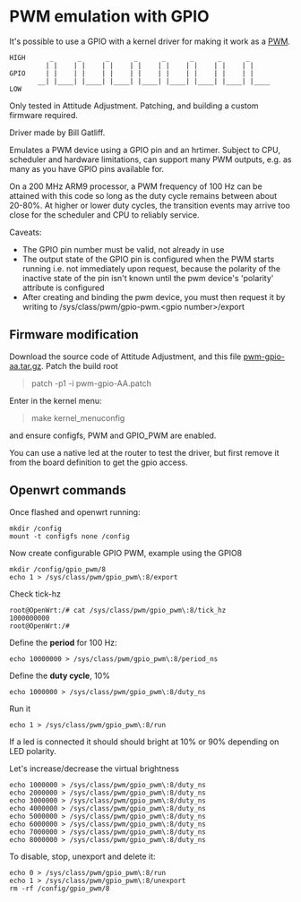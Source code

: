 # PWM emulation with GPIO

It's possible to use a GPIO with a kernel driver for making it work as a [PWM](https://en.wikipedia.org/wiki/Pulse-width_modulation "https://en.wikipedia.org/wiki/Pulse-width_modulation").

```
HIGH      _      _      _      _      _      _      _      _     
         | |    | |    | |    | |    | |    | |    | |    | |    
GPIO     | |    | |    | |    | |    | |    | |    | |    | |    
       __| |____| |____| |____| |____| |____| |____| |____| |____
LOW 
```

Only tested in Attitude Adjustment. Patching, and building a custom firmware required.

Driver made by Bill Gatliff.

Emulates a PWM device using a GPIO pin and an hrtimer. Subject to CPU, scheduler and hardware limitations, can support many PWM outputs, e.g. as many as you have GPIO pins available for.

On a 200 MHz ARM9 processor, a PWM frequency of 100 Hz can be attained with this code so long as the duty cycle remains between about 20-80%. At higher or lower duty cycles, the transition events may arrive too close for the scheduler and CPU to reliably service.

Caveats:

- The GPIO pin number must be valid, not already in use
- The output state of the GPIO pin is configured when the PWM starts running i.e. not immediately upon request, because the polarity of the inactive state of the pin isn't known until the pwm device's 'polarity' attribute is configured
- After creating and binding the pwm device, you must then request it by writing to /sys/class/pwm/gpio-pwm.&lt;gpio number&gt;/export

## Firmware modification

Download the source code of Attitude Adjustment, and this file [pwm-gpio-aa.tar.gz](/_media/media/doc/howtos/pwm-gpio-aa.tar.gz "media:doc:howtos:pwm-gpio-aa.tar.gz (14.7 KB)"). Patch the build root

> patch -p1 -i pwm-gpio-AA.patch

Enter in the kernel menu:

> make kernel\_menuconfig

and ensure configfs, PWM and GPIO\_PWM are enabled.

You can use a native led at the router to test the driver, but first remove it from the board definition to get the gpio access.

## Openwrt commands

Once flashed and openwrt running:

```
mkdir /config
mount -t configfs none /config
```

Now create configurable GPIO PWM, example using the GPIO8

```
mkdir /config/gpio_pwm/8
echo 1 > /sys/class/pwm/gpio_pwm\:8/export
```

Check tick-hz

```
root@OpenWrt:/# cat /sys/class/pwm/gpio_pwm\:8/tick_hz 
1000000000
root@OpenWrt:/#
```

Define the **period** for 100 Hz:

```
echo 10000000 > /sys/class/pwm/gpio_pwm\:8/period_ns
```

Define the **duty cycle**, 10%

```
echo 1000000 > /sys/class/pwm/gpio_pwm\:8/duty_ns
```

Run it

```
echo 1 > /sys/class/pwm/gpio_pwm\:8/run
```

If a led is connected it should should bright at 10% or 90% depending on LED polarity.

Let's increase/decrease the virtual brightness

```
echo 1000000 > /sys/class/pwm/gpio_pwm\:8/duty_ns
echo 2000000 > /sys/class/pwm/gpio_pwm\:8/duty_ns
echo 3000000 > /sys/class/pwm/gpio_pwm\:8/duty_ns
echo 4000000 > /sys/class/pwm/gpio_pwm\:8/duty_ns
echo 5000000 > /sys/class/pwm/gpio_pwm\:8/duty_ns
echo 6000000 > /sys/class/pwm/gpio_pwm\:8/duty_ns
echo 7000000 > /sys/class/pwm/gpio_pwm\:8/duty_ns
echo 8000000 > /sys/class/pwm/gpio_pwm\:8/duty_ns
```

To disable, stop, unexport and delete it:

```
echo 0 > /sys/class/pwm/gpio_pwm\:8/run
echo 1 > /sys/class/pwm/gpio_pwm\:8/unexport
rm -rf /config/gpio_pwm/8
```

